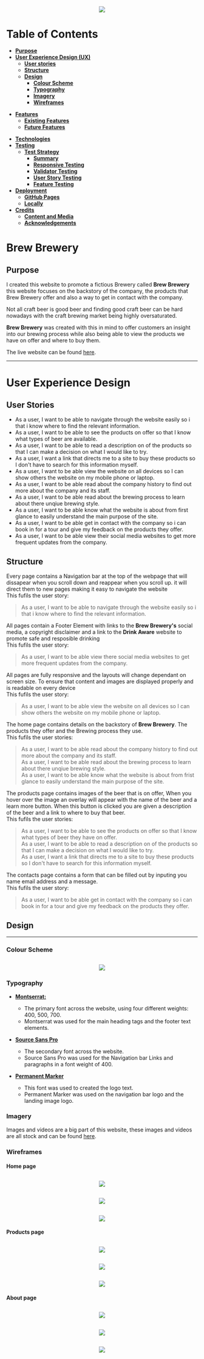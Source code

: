 <h2 align=center id="top"><img src="assets/images/logo.png" max-height=100px></h2>

# **Table of Contents**

* [**Purpose**](#purpose)
* [**User Experience Design (UX)**](#user-experience-design)
  * [**User stories**](#user-stories)
  * [**Structure**](#structure)
  * [**Design**](#Design)
    * [**Colour Scheme**](#colour-scheme)
    * [**Typography**](#typography)
    * [**Imagery**](#imagery)
    * [**Wireframes**](#Wireframes)
- [**Features**](#Features)
    * [**Existing Features**](#Existing-Features)
    * [**Future Features**](#Features-Left-to-Implement)
* [**Technologies**](#Technologies)
* [**Testing**](#Testing)
    * [**Test Strategy**](#Test-Strategy)
      * [**Summary**](#Summary)
      * [**Responsive Testing**](#Responsive-Testing)
      * [**Validator Testing**](#Validator-Testing)
      * [**User Story Testing**](#User-Story-Testing)
      * [**Feature Testing**](#Feature-Testing)
* [**Deployment**](#Deployment)
    * [**GitHub Pages**](#Using-Github-Pages)
    * [**Locally**](Run-Locally)
* [**Credits**](#Credits)
  * [**Content and Media**](#Content-and-Media)
  * [**Acknowledgements**](#Acknowledgements)


 # **Brew Brewery**
## **Purpose**
I created this website to promote a fictious Brewery called **Brew Brewery** this website focuses on the backstory of the company, the products that Brew Brewery offer and also a way to get in contact with the company.

Not all craft beer is good beer and finding good craft beer can be hard nowadays with the craft brewing market being highly oversaturated.

**Brew Brewery** was created with this in mind to offer customers an insight into our brewing process while also being able to view the products we have on offer and where to buy them.


The live website can be found [here](https://paullally.github.io/Milestone-1/).

*** 
# **User Experience Design**

## **User Stories**

- As a user, I want to be able to navigate through the website easily so i that i know where to find the relevant information.
- As a user, I want to be able to see the products on offer so that I know what types of beer are available. 
-   As a user, I want to be able to read a description on of the products so that I can make a decision on what I would like to try. 
- As a user, I want a link that directs me to a site to buy these products so I don't have to search for this information myself. 
-    As a user, I want to be able view the website on all devices so I can show others the website on my mobile phone or laptop. 
-   As a user, I want to be able read about the company history to find out more about the company and its staff.
-   As a user, I want to be able read about the brewing process to learn about there unqiue brewing style. 
-   As a user, I want to be able know what the website is about from first glance to easily understand the main purpose of the site. 
-   As a user, I want to be able get in contact with the company so i can book in for a tour and give my feedback on the products they offer. 
-    As a user, I want to be able view their social media websites to get more frequent updates from the company.

## **Structure**
Every page contains a Navigation bar at the top of the webpage that will dissapear when you scroll down and reappear when you scroll up. it will direct them to new pages making it easy to navigate the website 
<br>This fufils the user story:
> As a user, I want to be able to navigate through the website easily so i that i know where to find the relevant information.

All pages  contain a Footer Element with links to the **Brew Brewery's** social media, a copyright disclaimer and a link to the **Drink Aware** website to promote safe and resposible drinking 
<br>This fufils the user story:
>As a user, I want to be able view there social media websites to get more frequent updates from the company.

All pages are fully responsive and the layouts will change dependant on screen size. To ensure that content and images are displayed properly and is readable on every device
<br>This fufils the user story:
> As a user, I want to be able view the website on all devices so I can show others the website on my mobile phone or laptop. 

The home page contains details on the backstory of **Brew Brewery**. The products they offer and the Brewing process they use. <br>
This fufils the user stories:
 
 > As a user, I want to be able read about the company history to find out more about the company and its staff.<br>
 > As a user, I want to be able read about the brewing process to learn about there unqiue brewing style. <br>
 > As a user, I want to be able know what the website is about from frist glance to easily understand the main purpose of the site.

 The products page contains images of the beer that is on offer, When you hover over the image an overlay will appear with the name of the beer and a learn more button. When this button is clicked you are given a description of the beer and a link to where to buy that beer. <br>
 This fufils the user stories:
  > As a user, I want to be able to see the products on offer so that I know what types of beer they have on offer.<br>
 > As a user, I want to be able to read a description on of the products so that I can make a decision on what I would like to try.<br>
 > As a user, I want a link that directs me to a site to buy these products so I don't have to search for this information myself. 

The contacts page contains a form that can be filled out by inputing you name email address and a message. <br>
This fufils the user story:
>  As a user, I want to be able get in contact with the company so i can book in for a tour and give my feedback on the products they offer. 

## **Design**
---

### **Colour Scheme**

<h2 align=center id="top"><img src="assets/images/colours.png" max-height=200px></h2>

### **Typography**

- [**Montserrat:**](https://fonts.google.com/specimen/Montserrat?query=mont)
    - The primary font across the website, using four different weights: 400, 500, 700.
    - Montserrat was used for the main heading tags and the footer text elements. 

- [**Source Sans Pro**](https://fonts.google.com/specimen/Source+Sans+Pro?preview.text_type=custom&query=sou)
    - The secondary font across the website.
    - Source Sans Pro was used for the Navigation bar Links and paragraphs in a font weight of 400.

- [**Permanent Marker**](https://fonts.google.com/specimen/Permanent+Marker?preview.text_type=custom&query=perm)
    - This font was used to created the logo text.
    - Permanent Marker was used on the navigation bar logo and the landing image logo. 

### **Imagery**

Images and videos are a big part of this website, these images and videos are all stock and can be found [here](https://www.pexels.com/).


### **Wireframes**
#### **Home page**
<h2 align=center id="top"><img src="wireframes/homepage1.png" max-height=100px></h2>
<h2 align=center id="top"><img src="wireframes/homepage2.png" max-height=100px></h2>
<h2 align=center id="top"><img src="wireframes/homepage3.png" max-height=100px></h2>

#### **Products page**
<h2 align=center id="top"><img src="wireframes/productspage1.png" max-height=100px></h2>
<h2 align=center id="top"><img src="wireframes/productspage2.png" max-height=100px></h2>
<h2 align=center id="top"><img src="wireframes/productspage3.png" max-height=100px></h2>

#### **About page**
<h2 align=center id="top"><img src="wireframes/aboutpage1.png" max-height=100px></h2>
<h2 align=center id="top"><img src="wireframes/aboutpage2.png" max-height=100px></h2>
<h2 align=center id="top"><img src="wireframes/aboutpage3.png" max-height=100px></h2>
